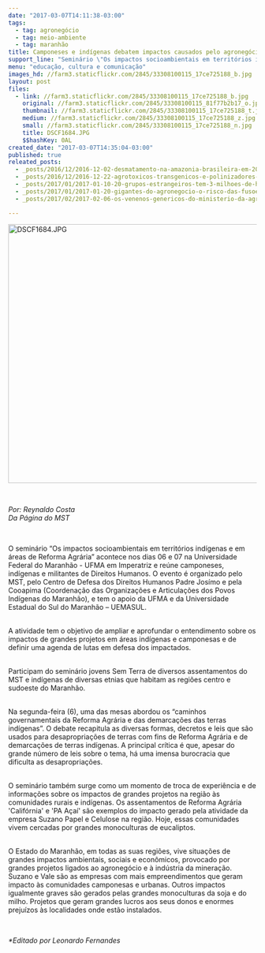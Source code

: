 ```yaml
---
date: "2017-03-07T14:11:38-03:00"
tags:
  - tag: agronegócio
  - tag: meio-ambiente
  - tag: maranhão
title: Camponeses e indígenas debatem impactos causados pelo agronegócio no Maranhão
support_line: "Seminário \"Os impactos socioambientais em territórios indígenas e em áreas da Reforma Agrária\" é realizado em Imperatriz entre os dias 6 e 7 de março. "
menu: "educação, cultura e comunicação"
images_hd: //farm3.staticflickr.com/2845/33308100115_17ce725188_b.jpg
layout: post
files:
  - link: //farm3.staticflickr.com/2845/33308100115_17ce725188_b.jpg
    original: //farm3.staticflickr.com/2845/33308100115_81f77b2b17_o.jpg
    thumbnail: //farm3.staticflickr.com/2845/33308100115_17ce725188_t.jpg
    medium: //farm3.staticflickr.com/2845/33308100115_17ce725188_z.jpg
    small: //farm3.staticflickr.com/2845/33308100115_17ce725188_n.jpg
    title: DSCF1684.JPG
    $$hashKey: 0AL
created_date: "2017-03-07T14:35:04-03:00"
published: true
releated_posts:
  - _posts/2016/12/2016-12-02-desmatamento-na-amazonia-brasileira-em-2016-prenuncio-de-um-retrocesso.md
  - _posts/2016/12/2016-12-22-agrotoxicos-transgenicos-e-polinizadores-marcam-evento-sobre-diversidade-biologica.md
  - _posts/2017/01/2017-01-10-20-grupos-estrangeiros-tem-3-milhoes-de-ha-de-terras-no-brasil.md
  - _posts/2017/01/2017-01-20-gigantes-do-agronegocio-o-risco-das-fusoes-para-a-agroecologia.md
  - _posts/2017/02/2017-02-06-os-venenos-genericos-do-ministerio-da-agricultura.md

---
```

<p><img alt="DSCF1684.JPG" height="525" src="//farm3.staticflickr.com/2845/33308100115_17ce725188_b.jpg" width="700" /></p>

<p>&nbsp;</p>

<p><em>Por: Reynaldo Costa<br />
Da P&aacute;gina do MST</em></p>

<p>&nbsp;</p>

<p>O semin&aacute;rio &ldquo;Os impactos socioambientais em territ&oacute;rios ind&iacute;genas e em &aacute;reas de Reforma Agr&aacute;ria&rdquo; acontece nos dias 06 e 07 na Universidade Federal do Maranh&atilde;o - UFMA em Imperatriz e re&uacute;ne camponeses, ind&iacute;genas e militantes de Direitos Humanos. O evento &eacute; organizado pelo MST, pelo Centro de Defesa dos Direitos Humanos Padre Jos&iacute;mo e pela Cooapima (Coordena&ccedil;&atilde;o das Organiza&ccedil;&otilde;es e Articula&ccedil;&otilde;es dos Povos Ind&iacute;genas do Maranh&atilde;o), e tem o apoio da UFMA e da Universidade Estadual do Sul do Maranh&atilde;o &ndash; UEMASUL.&nbsp;</p>

<p><br />
A atividade tem o objetivo de ampliar e aprofundar o entendimento sobre os impactos de grandes projetos em &aacute;reas ind&iacute;genas e camponesas e de definir uma agenda de lutas em defesa dos impactados.</p>

<p><br />
Participam do semin&aacute;rio jovens Sem Terra de diversos assentamentos do MST e ind&iacute;genas de diversas etnias que habitam as regi&otilde;es centro e sudoeste do Maranh&atilde;o.&nbsp;</p>

<p><br />
Na segunda-feira (6), uma das mesas abordou os &ldquo;caminhos governamentais da Reforma Agr&aacute;ria e das demarca&ccedil;&otilde;es das terras ind&iacute;genas&rdquo;. O debate recapitula as diversas formas, decretos e leis que s&atilde;o usados para desapropria&ccedil;&otilde;es de terras com fins de Reforma Agr&aacute;ria e de demarca&ccedil;&otilde;es de terras ind&iacute;genas. A principal cr&iacute;tica &eacute; que, apesar do grande n&uacute;mero de leis sobre o tema, h&aacute; uma imensa burocracia que dificulta as desapropria&ccedil;&otilde;es.&nbsp;</p>

<p><br />
O semin&aacute;rio tamb&eacute;m surge como um momento de troca de experi&ecirc;ncia e de informa&ccedil;&otilde;es sobre os impactos de grandes projetos na regi&atilde;o &agrave;s comunidades rurais e ind&iacute;genas. Os assentamentos de Reforma Agr&aacute;ria &#39;Calif&oacute;rnia&#39; e &#39;PA A&ccedil;a&iacute;&#39; s&atilde;o exemplos do impacto gerado pela atividade da empresa Suzano Papel e Celulose na regi&atilde;o. Hoje, essas comunidades vivem cercadas por grandes monoculturas de eucaliptos.&nbsp;&nbsp;</p>

<p><br />
O Estado do Maranh&atilde;o, em todas as suas regi&otilde;es, vive situa&ccedil;&otilde;es de grandes impactos ambientais, sociais e econ&ocirc;micos, provocado por grandes projetos ligados ao agroneg&oacute;cio e &agrave; ind&uacute;stria da minera&ccedil;&atilde;o. Suzano e Vale s&atilde;o as empresas com mais empreendimentos que geram impacto &agrave;s comunidades camponesas e urbanas. Outros impactos igualmente graves s&atilde;o gerados pelas grandes monoculturas da soja e do milho. Projetos que geram grandes lucros aos seus donos e enormes preju&iacute;zos &agrave;s localidades onde est&atilde;o instalados.</p>

<p>&nbsp;</p>

<p><em>*Editado por Leonardo Fernandes</em></p>

<p>&nbsp;</p>

